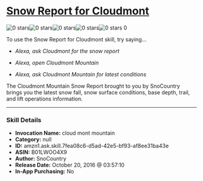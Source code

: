 # [Snow Report for Cloudmont](http://alexa.amazon.com/#skills/amzn1.ask.skill.7fea08c6-d5ad-42e5-bf93-af8ee31ba43e)
![0 stars](../../images/ic_star_border_black_18dp_1x.png)![0 stars](../../images/ic_star_border_black_18dp_1x.png)![0 stars](../../images/ic_star_border_black_18dp_1x.png)![0 stars](../../images/ic_star_border_black_18dp_1x.png)![0 stars](../../images/ic_star_border_black_18dp_1x.png) 0

To use the Snow Report for Cloudmont skill, try saying...

* *Alexa, ask Cloudmont for the snow report*

* *Alexa, open Cloudmont Mountain*

* *Alexa, ask Cloudmont Mountain for latest conditions*

The Cloudmont Mountain Snow Report brought to you by SnoCountry brings you the latest snow fall, snow surface conditions,  base depth, trail, and lift operations information.

***

### Skill Details

* **Invocation Name:** cloud mont mountain
* **Category:** null
* **ID:** amzn1.ask.skill.7fea08c6-d5ad-42e5-bf93-af8ee31ba43e
* **ASIN:** B01LWOO4X9
* **Author:** SnoCountry
* **Release Date:** October 20, 2016 @ 03:57:10
* **In-App Purchasing:** No
